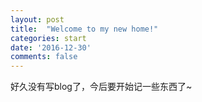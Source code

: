 ```yaml
---
layout: post
title:  "Welcome to my new home!"
categories: start
date: '2016-12-30'
comments: false
---
```


好久没有写blog了，今后要开始记一些东西了~
